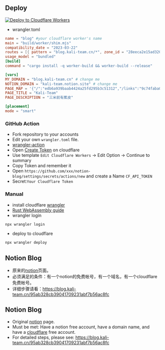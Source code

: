## Deploy

[![Deploy to Cloudflare Workers](https://deploy.workers.cloudflare.com/button)](https://deploy.workers.cloudflare.com/?url=https://github.com/cn-kali-team/notion-blog)


- wrangler.toml

```toml
name = "blog" #your cloudflare worker's name
main = "build/worker/shim.mjs"
compatibility_date = "2023-03-22"
routes = [{ pattern = "blog.kali-team.cn/*", zone_id = "28eeca2e15ad32083050e97611262653" }] # your domain and zone_id
usage_model = "bundled"
[build]
command = "cargo install -q worker-build && worker-build --release"

[vars]
MY_DOMAIN = "blog.kali-team.cn" # change me
NOTION_DOMAIN = "kali-team.notion.site" # change me
PAGE_MAP = '{"/":"edb6a939baab4424a25fd295b3c51312","/links":"9c74faba0b14441a93c2f94a40da3f79","/donate":"eb55bc48f7fb42bfaef8473d2b7b63aa"}'
PAGE_TITLE = "Kali-Team"
PAGE_DESCRIPTION = "三米前有蕉皮"

[placement]
mode = "smart"
```

### GitHub Action

- Fork repository to your accounts
- Edit your own `wrangler.toml` file.
- [wrangler-action](https://github.com/cloudflare/wrangler-action/)
- Open [Create Token](https://dash.cloudflare.com/profile/api-tokens) on cloudflare
- Use template `Edit Cloudflare Workers` -> Edit Option -> Continue to summary
- Copy Token and remember it
- Open `https://github.com/xxx/notion-blog/settings/secrets/actions/new` and create a Name `CF_API_TOKEN`
- Secret:`Your Cloudflare Token`

### Manual

- install cloudflare [wrangler](https://github.com/cloudflare/workers-rs)
- [Rust WebAssembly guide](https://developers.cloudflare.com/workers/runtime-apis/webassembly/rust/)
- wrangler login

```bash
npx wrangler login
```

- deploy to cloudflare

```bash
npx wrangler deploy
```

## Notion Blog

- 原来的[notion](https://kali-team.notion.site/edb6a939baab4424a25fd295b3c51312)页面。
- 必须满足的条件：有一个notion的免费帐号，有一个域名，有一个cloudflare免费帐号。
- 详细步骤请看：https://blog.kali-team.cn/95ab328cb39041709231abf7b56ac8fc

## Notion Blog

- Original [notion](https://kali-team.notion.site/edb6a939baab4424a25fd295b3c51312) page.
- Must be met: Have a notion free account, have a domain name, and have a [cloudflare](https://workers.cloudflare.com/)
  free account.
- For detailed steps, please see: https://blog.kali-team.cn/95ab328cb39041709231abf7b56ac8fc